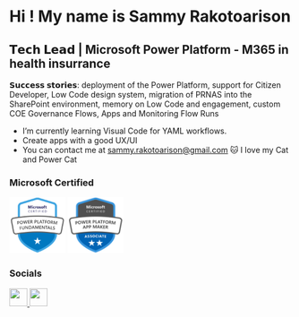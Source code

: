 Hi ! My name is Sammy Rakotoarison
==========================================================================================================================================

𝗧𝗲𝗰𝗵 𝗟𝗲𝗮𝗱 | Microsoft Power Platform - M365 in health insurrance 
------------------------

𝗦𝘂𝗰𝗰𝗲𝘀𝘀 𝘀𝘁𝗼𝗿𝗶𝗲𝘀: deployment of the Power Platform, support for Citizen Developer, Low Code design system, migration of PRNAS into the SharePoint environment, memory on Low Code and engagement, custom COE Governance Flows, Apps and Monitoring Flow Runs

* I’m currently learning Visual Code for YAML workflows.
* Create apps with a good UX/UI
* You can contact me at [sammy.rakotoarison@gmail.com](mailto:sammy.rakotoarison@gmail.com)
🐱 I love my Cat and Power Cat

### Microsoft Certified


 <img src="https://github.com/srakotoarison/image/blob/main/PL900.png" width="100" height="100" />  <img src="https://github.com/srakotoarison/image/blob/main/PL100.png" width="100" height="100" /> 



### Socials

<p align="left"> <a href="https://www.github.com/srakotoarison" target="_blank" rel="noreferrer"> <picture> <source media="(prefers-color-scheme: dark)" srcset="https://raw.githubusercontent.com/danielcranney/readme-generator/main/public/icons/socials/github-dark.svg" /> <source media="(prefers-color-scheme: light)" srcset="https://raw.githubusercontent.com/danielcranney/readme-generator/main/public/icons/socials/github.svg" /> <img src="https://raw.githubusercontent.com/danielcranney/readme-generator/main/public/icons/socials/github.svg" width="32" height="32" /> </picture> </a> <a href="https://www.linkedin.com/in/sammy-rakotoarison" target="_blank" rel="noreferrer"> <picture> <source media="(prefers-color-scheme: dark)" srcset="https://raw.githubusercontent.com/danielcranney/readme-generator/main/public/icons/socials/linkedin-dark.svg" /> <source media="(prefers-color-scheme: light)" srcset="https://raw.githubusercontent.com/danielcranney/readme-generator/main/public/icons/socials/linkedin.svg" /> <img src="https://raw.githubusercontent.com/danielcranney/readme-generator/main/public/icons/socials/linkedin.svg" width="32" height="32" /> </picture> </a></p>




